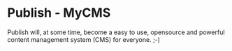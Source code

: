 # Publish - MyCMS
Publish will, at some time, become a easy to use, opensource and powerful content management system (CMS) for everyone. ;-)
